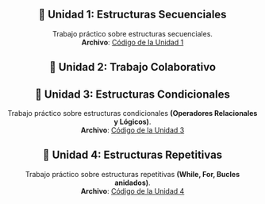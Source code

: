 <div align="center">

## :memo: **Unidad 1**: Estructuras Secuenciales

Trabajo práctico sobre estructuras secuenciales.  
**Archivo**: [Código de la Unidad 1](https://github.com/reyfacundo/UTN-TUPaDProgramacion1/blob/main/Unidad%201/tp1.py)

## :memo: **Unidad 2**: Trabajo Colaborativo

## :memo: **Unidad 3**: Estructuras Condicionales

Trabajo práctico sobre estructuras condicionales **(Operadores Relacionales y Lógicos)**.  
**Archivo**: [Código de la Unidad 3](https://github.com/reyfacundo/UTN-TUPaDProgramacion1/blob/main/Unidad%202/tp1.py)

## :memo: **Unidad 4**: Estructuras Repetitivas

Trabajo práctico sobre estructuras repetitivas **(While, For, Bucles anidados)**.  
**Archivo**: [Código de la Unidad 4](https://github.com/reyfacundo/UTN-TUPaDProgramacion1/blob/main/Unidad%203/tp1.py)

</div>
